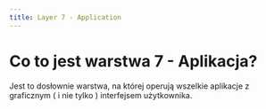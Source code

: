 ```yaml
---
title: Layer 7 - Application
---
```


# Co to jest warstwa 7 - Aplikacja?

Jest to dosłownie warstwa, na której operują wszelkie aplikacje z graficznym ( i nie tylko ) interfejsem użytkownika.

